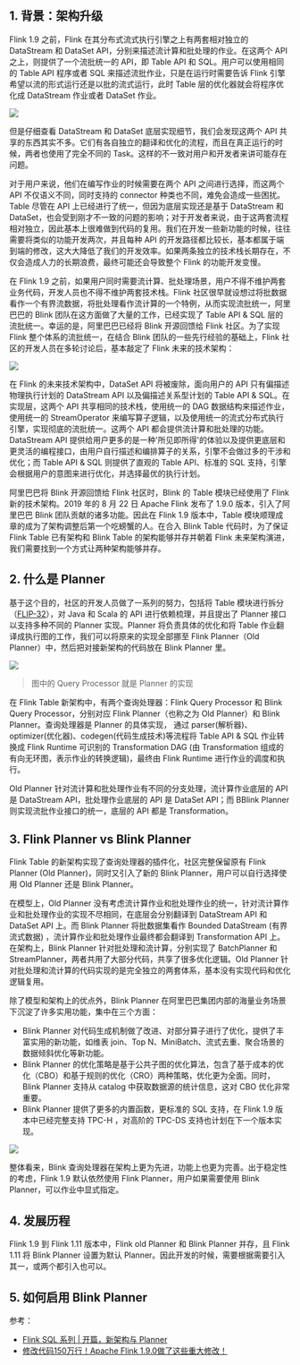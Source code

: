 
## 1. 背景：架构升级

Flink 1.9 之前，Flink 在其分布式流式执行引擎之上有两套相对独立的 DataStream 和 DataSet API，分别来描述流计算和批处理的作业。在这两个 API 之上，则提供了一个流批统一的 API，即 Table API 和 SQL。用户可以使用相同的 Table API 程序或者 SQL 来描述流批作业，只是在运行时需要告诉 Flink 引擎希望以流的形式运行还是以批的流式运行，此时 Table 层的优化器就会将程序优化成 DataStream 作业或者 DataSet 作业。

![](1)

但是仔细查看 DataStream 和 DataSet 底层实现细节，我们会发现这两个 API 共享的东西其实不多。它们有各自独立的翻译和优化的流程，而且在真正运行的时候，两者也使用了完全不同的 Task。这样的不一致对用户和开发者来讲可能存在问题。

对于用户来说，他们在编写作业的时候需要在两个 API 之间进行选择，而这两个 API 不仅语义不同，同时支持的 connector 种类也不同，难免会造成一些困扰。Table 尽管在 API 上已经进行了统一，但因为底层实现还是基于 DataStream 和 DataSet，也会受到刚才不一致的问题的影响；对于开发者来说，由于这两套流程相对独立，因此基本上很难做到代码的复用。我们在开发一些新功能的时候，往往需要将类似的功能开发两次，并且每种 API 的开发路径都比较长，基本都属于端到端的修改，这大大降低了我们的开发效率。如果两条独立的技术栈长期存在，不仅会造成人力的长期浪费，最终可能还会导致整个 Flink 的功能开发变慢。

在 Flink 1.9 之前，如果用户同时需要流计算、批处理场景，用户不得不维护两套业务代码，开发人员也不得不维护两套技术栈。Flink 社区很早就设想过将批数据看作一个有界流数据，将批处理看作流计算的一个特例，从而实现流批统一，阿里巴巴的 Blink 团队在这方面做了大量的工作，已经实现了 Table API & SQL 层的流批统一。幸运的是，阿里巴巴已经将 Blink 开源回馈给 Flink 社区。为了实现 Flink 整个体系的流批统一，在结合 Blink 团队的一些先行经验的基础上，Flink 社区的开发人员在多轮讨论后，基本敲定了 Flink 未来的技术架构：

![](2)

在 Flink 的未来技术架构中，DataSet API 将被废除，面向用户的 API 只有偏描述物理执行计划的 DataStream API 以及偏描述关系型计划的 Table API & SQL。在实现层，这两个 API 共享相同的技术栈，使用统一的 DAG 数据结构来描述作业，使用统一的 StreamOperator 来编写算子逻辑，以及使用统一的流式分布式执行引擎，实现彻底的流批统一。这两个 API 都会提供流计算和批处理的功能。DataStream API 提供给用户更多的是一种'所见即所得'的体验以及提供更底层和更灵活的编程接口，由用户自行描述和编排算子的关系，引擎不会做过多的干涉和优化；而 Table API & SQL 则提供了直观的 Table API、标准的 SQL 支持，引擎会根据用户的意图来进行优化，并选择最优的执行计划。

阿里巴巴将 Blink 开源回馈给 Flink 社区时，Blink 的 Table 模块已经使用了 Flink 新的技术架构。2019 年的 8 月 22 日 Apache Flink 发布了 1.9.0 版本，引入了阿里巴巴 Blink 团队贡献的诸多功能。因此在 Flink 1.9 版本中，Table 模块顺理成章的成为了架构调整后第一个吃螃蟹的人。在合入 Blink Table 代码时，为了保证 Flink Table 已有架构和 Blink Table 的架构能够并存并朝着 Flink 未来架构演进，我们需要找到一个方式让两种架构能够并存。

## 2. 什么是 Planner

基于这个目的，社区的开发人员做了一系列的努力，包括将 Table 模块进行拆分（[FLIP-32]()），对 Java 和 Scala 的 API 进行依赖梳理，并且提出了 Planner 接口以支持多种不同的 Planner 实现。Planner 将负责具体的优化和将 Table 作业翻译成执行图的工作，我们可以将原来的实现全部挪至 Flink Planner（Old Planner）中，然后把对接新架构的代码放在 Blink Planner 里。

![](3)

> 图中的 Query Processor 就是 Planner 的实现

在 Flink Table 新架构中，有两个查询处理器：Flink Query Processor 和 Blink Query Processor，分别对应 Flink Planner（也称之为 Old Planner）和 Blink Planner。查询处理器是 Planner 的具体实现， 通过 parser(解析器)、optimizer(优化器)、codegen(代码生成技术)等流程将 Table API & SQL 作业转换成 Flink Runtime 可识别的 Transformation DAG (由 Transformation 组成的有向无环图，表示作业的转换逻辑)，最终由 Flink Runtime 进行作业的调度和执行。

Old Planner 针对流计算和批处理作业有不同的分支处理，流计算作业底层的 API 是 DataStream API，批处理作业底层的 API 是 DataSet API；而 BBlink Planner 则实现流批作业接口的统一，底层的 API 都是 Transformation。

## 3. Flink Planner vs Blink Planner

Flink Table 的新架构实现了查询处理器的插件化，社区完整保留原有 Flink Planner (Old Planner)，同时又引入了新的 Blink Planner，用户可以自行选择使用 Old Planner 还是 Blink Planner。

在模型上，Old Planner 没有考虑流计算作业和批处理作业的统一，针对流计算作业和批处理作业的实现不尽相同，在底层会分别翻译到 DataStream API 和 DataSet API 上。而 Blink Planner 将批数据集看作 Bounded DataStream (有界流式数据) ，流计算作业和批处理作业最终都会翻译到 Transformation API 上。在架构上，Blink Planner 针对批处理和流计算，分别实现了 BatchPlanner 和 StreamPlanner，两者共用了大部分代码，共享了很多优化逻辑。Old Planner 针对批处理和流计算的代码实现的是完全独立的两套体系，基本没有实现代码和优化逻辑复用。

除了模型和架构上的优点外，Blink Planner 在阿里巴巴集团内部的海量业务场景下沉淀了许多实用功能，集中在三个方面：
- Blink Planner 对代码生成机制做了改进、对部分算子进行了优化，提供了丰富实用的新功能，如维表 join、Top N、MiniBatch、流式去重、聚合场景的数据倾斜优化等新功能。
- Blink Planner 的优化策略是基于公共子图的优化算法，包含了基于成本的优化（CBO）和基于规则的优化（CRO）两种策略，优化更为全面。同时，Blink Planner 支持从 catalog 中获取数据源的统计信息，这对 CBO 优化非常重要。
- Blink Planner 提供了更多的内置函数，更标准的 SQL 支持，在 Flink 1.9 版本中已经完整支持 TPC-H ，对高阶的 TPC-DS 支持也计划在下一个版本实现。

![](4)

整体看来，Blink 查询处理器在架构上更为先进，功能上也更为完善。出于稳定性的考虑，Flink 1.9 默认依然使用 Flink Planner，用户如果需要使用 Blink Planner，可以作业中显式指定。

## 4. 发展历程

Flink 1.9 到 Flink 1.11 版本中，Flink old Planner 和 Blink Planner 并存，且 Flink 1.11 将 Blink Planner 设置为默认 Planner。因此开发的时候，需要根据需要引入其一，或两个都引入也可以。

## 5. 如何启用 Blink Planner


参考：
- [Flink SQL 系列 | 开篇，新架构与 Planner](https://mp.weixin.qq.com/s/zyM-pvV1v4bPcDuNQGju6g)
- [修改代码150万行！Apache Flink 1.9.0做了这些重大修改！](https://mp.weixin.qq.com/s/qcS4FQdSHaZaU52ELEBqBw)
